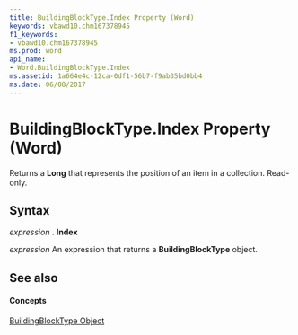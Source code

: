 ```yaml
---
title: BuildingBlockType.Index Property (Word)
keywords: vbawd10.chm167378945
f1_keywords:
- vbawd10.chm167378945
ms.prod: word
api_name:
- Word.BuildingBlockType.Index
ms.assetid: 1a664e4c-12ca-0df1-56b7-f9ab35bd0bb4
ms.date: 06/08/2017
---
```



# BuildingBlockType.Index Property (Word)

Returns a  **Long** that represents the position of an item in a collection. Read-only.


## Syntax

 _expression_ . **Index**

 _expression_ An expression that returns a **BuildingBlockType** object.


## See also


#### Concepts


[BuildingBlockType Object](buildingblocktype-object-word.md)

